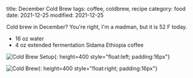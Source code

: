 title: December Cold Brew
tags: coffee, coldbrew, recipe
category: food
date: 2021-12-25
modified: 2021-12-25

Cold brew in December?   You're right, I'm a madman, but it is 52 F today.

* 16 oz water
* 4 oz extended fermentation Sidama Ethiopia coffee

![Cold Brew Setup]({static}/images/2021/IMG_4365.jpeg){: height=400 style="float:left; padding:16px"}

<!-- PELICAN_END_SUMMARY -->

![Cold Brew]({static}/images/2021/IMG_4366.jpeg){: height=400 style="float:right; padding:16px"}


